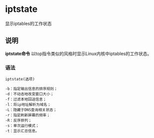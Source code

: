 iptstate
===

显示iptables的工作状态

## 说明

**iptstate命令** 以top指令类似的风格时显示Linux内核中iptables的工作状态。

### 语法  

```
iptstate(选项)
```

  

```
-b：指定输出信息的排序规则；
-d：不动态地改变窗口大小；
-f：过滤本地回送信息；
-l：将ip地址解析为域名；
-L：隐藏于DNS查询相关状态；
-r：指定刷新屏幕的频率；
-R：反序排列；
-s：单次运行模式；
-t：显示汇总信息。
```


